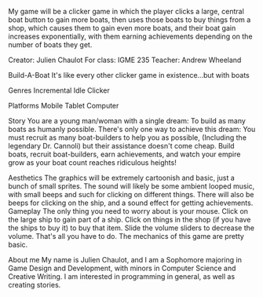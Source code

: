 My game will be a clicker game in which the player clicks a large, central boat button to gain more boats,
then uses those boats to buy things from a shop, which causes them to gain even more boats, and their boat gain increases exponentially,
with them earning achievements depending on the number of boats they get.

Creator: Julien Chaulot
For class: IGME 235
Teacher: Andrew Wheeland

Build-A-Boat
It's like every other clicker game in existence...but with boats

Genres
Incremental
Idle
Clicker

Platforms
Mobile
Tablet
Computer

Story
You are a young man/woman with a single dream: To build as many boats as humanly possible. There's only one way to achieve this dream:
You must recruit as many boat-builders to help you as possible, (Including the legendary Dr. Cannoli) but their assistance doesn't come
cheap. Build boats, recruit boat-builders, earn achievements, and watch your empire grow as your boat count reaches ridiculous heights!

Aesthetics
The graphics will be extremely cartoonish and basic, just a bunch of small sprites.
The sound will likely be some ambient looped music, with small beeps and such for clicking on different things.
There will also be beeps for clicking on the ship, and a sound effect for getting achievements.
Gameplay
The only thing you need to worry about is your mouse. Click on the large ship to gain part of a ship. Click on things in the shop
(if you have the ships to buy it) to buy that item. Slide the volume sliders to decrease the volume. That's all you have to do.
The mechanics of this game are pretty basic.

About me
My name is Julien Chaulot, and I am a Sophomore majoring in Game Design and Development, with minors in Computer Science and
Creative Writing. I am interested in programming in general, as well as creating stories.
